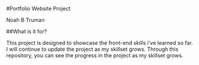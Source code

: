 #Portfolio Website Project

Noah B Truman

##What is it for?

This project is designed to showcase the front-end skills i've learned so far. I will continue to update the project as my skillset grows. Through this repository, you can see the progress in the project as my skillset grows.

##